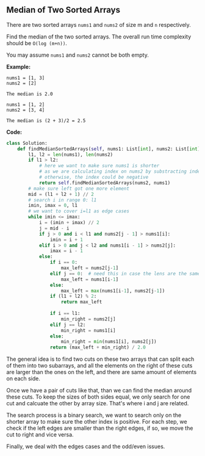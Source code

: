## Median of Two Sorted Arrays

There are two sorted arrays `nums1` and `nums2` of size m and `n` respectively.

Find the median of the two sorted arrays. The overall run time complexity should be `O(log (m+n))`.

You may assume `nums1` and `nums2` cannot be both empty.

**Example:**

```
nums1 = [1, 3]
nums2 = [2]

The median is 2.0
```
```
nums1 = [1, 2]
nums2 = [3, 4]

The median is (2 + 3)/2 = 2.5
```

**Code:**

```python
class Solution:
    def findMedianSortedArrays(self, nums1: List[int], nums2: List[int]) -> float:
        l1, l2 = len(nums1), len(nums2)  
        if l1 > l2:
            # here we want to make sure nums1 is shorter
            # as we are calculating index on nums2 by substracting index on nums1
            # otherwise, the index could be negative
            return self.findMedianSortedArrays(nums2, nums1)
        # make sure left got one more element
        mid = (l1 + l2 + 1) // 2
        # search i in range 0: l1
        imin, imax = 0, l1
        # we want to cover i=l1 as edge cases
        while imin <= imax:
            i = (imin + imax) // 2
            j = mid - i
            if j > 0 and i < l1 and nums2[j - 1] > nums1[i]:
                imin = i + 1
            elif i > 0 and j < l2 and nums1[i - 1] > nums2[j]:
                imax = i - 1
            else:
                if i == 0:
                    max_left = nums2[j-1]
                elif j == 0:  # need this in case the lens are the same
                    max_left = nums1[i-1]
                else:
                    max_left = max(nums1[i-1], nums2[j-1])
                if (l1 + l2) % 2:
                    return max_left
                
                if i == l1:
                    min_right = nums2[j]
                elif j == l2:
                    min_right = nums1[i]
                else:
                    min_right = min(nums1[i], nums2[j])
                return (max_left + min_right) / 2.0
```
The general idea is to find two cuts on these two arrays that can split each of them into two subarrays, and all the elements on the right of these cuts are larger than the ones on the left, and there are same amount of elements on each side.

Once we have a pair of cuts like that, than we can find the median around these cuts. To keep the sizes of both sides equal, we only search for one cut and calcuate the other by array size. That's where i and j are related.

The search process is a binary search, we want to search only on the shorter array to make sure the other index is positive. For each step, we check if the left edges are smaller than the right edges, if so, we move the cut to right and vice versa.

Finally, we deal with the edges cases and the odd/even issues.